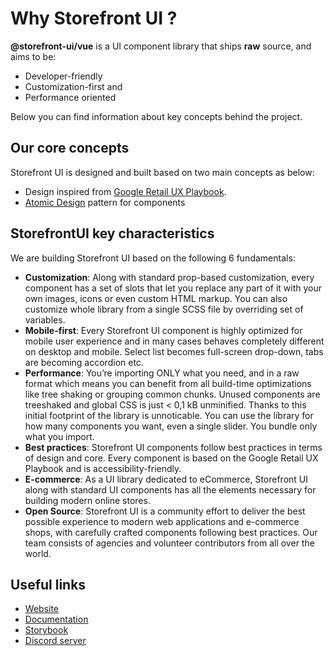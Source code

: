# Why Storefront UI ?

**@storefront-ui/vue** is a UI component library that ships **raw** source, and aims to be:

* Developer-friendly
* Customization-first and
* Performance oriented

Below you can find information about key concepts behind the project. 

## Our core concepts

Storefront UI is designed and built based on two main concepts as below:

* Design inspired from [Google Retail UX Playbook](https://services.google.com/fh/files/events/pdf_retail_ux_playbook.pdf).
* [Atomic Design](http://bradfrost.com/blog/post/atomic-web-design/) pattern for components 

## StorefrontUI key characteristics

We are building Storefront UI based on the following 6 fundamentals:

- **Customization**: Along with standard prop-based customization, every component has a set of slots that let you replace any part of it with your own images, icons or even custom HTML markup. You can also customize whole library from a single SCSS file by overriding set of variables.
- **Mobile-first**: Every Storefront UI component is highly optimized for mobile user experience and in many cases behaves completely different on desktop and mobile. Select list becomes full-screen drop-down, tabs are becoming accordion etc.
- **Performance**: You’re importing ONLY what you need, and in a raw format which means you can benefit from all build-time optimizations like tree shaking or grouping common chunks. Unused components are treeshaked and global CSS is just < 0,1 kB unminified. Thanks to this initial footprint of the library is unnoticable. You can use the library for how many components you want, even a single slider. You bundle only what you import.
- **Best practices**: Storefront UI components follow best practices in terms of design and core. Every component is based on the Google Retail UX Playbook and is accessibility-friendly.
- **E-commerce**: As a UI library dedicated to eCommerce, Storefront UI along with standard UI components has all the elements necessary for building modern online stores.
- **Open Source**: Storefront UI is a community effort to deliver the best possible experience to modern web applications and e-commerce shops, with carefully crafted components following best practices. Our team consists of agencies and volunteer contributors from all over the world.

## Useful links

- [Website](http://storefrontui.io/)
- [Documentation](http://docs.storefrontui.io/)
- [Storybook](http://storybook.storefrontui.io/)
- [Discord server](https://discord.gg/GS8hqFS)
